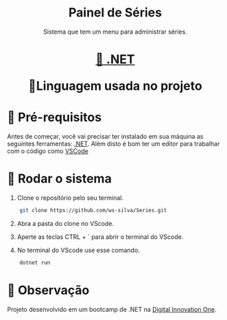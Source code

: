 <h1 align="center">Painel de Séries</h1>
<p align="center">Sistema que tem um menu para administrar séries. </p>
<h1 align="center">
    <a href="">🔗 .NET </a>
    <p align="center">🚀Linguagem usada no projeto</p>
</h1>


# 🔨 Pré-requisitos

Antes de começar, você vai precisar ter instalado em sua máquina as seguintes ferramentas:
[.NET](https://dotnet.microsoft.com/download).
Além disto é bom ter um editor para trabalhar com o código como [VSCode](https://code.visualstudio.com/)

# 🎲 Rodar o sistema
1. Clone o repositório pelo seu terminal.
```bash
    git clone https://github.com/ws-silva/Series.git
```
2. Abra a pasta do clone no VScode.

3. Aperte as teclas CTRL + ` para abrir o terminal do VScode.

4. No terminal do VScode use esse comando.
```bash
    dotnet run
```

# 🎯 Observação
Projeto desenvolvido em um bootcamp de .NET na [Digital Innovation One](https://digitalinnovation.one/).
